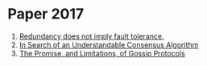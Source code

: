 # Paper 2017

1. [Redundancy does not imply fault tolerance.](Reduncy-does-Not-Imply-Fault-Tolerance.pdf)
2. [In Search of an Understandable Consensus Algorithm](papers/Raft-Paper.pdf)
3. [The Promise, and Limitations, of Gossip Protocols](papers/Advantages-Disadvantages-of-Gossip-Protocol.pdf)
